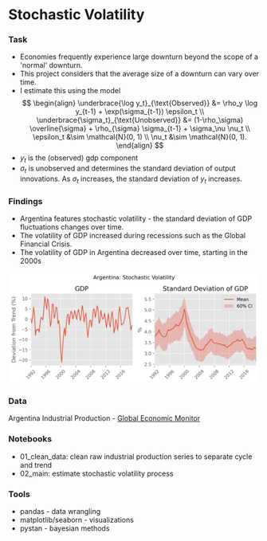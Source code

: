 # Stochastic Volatility

<script>
  MathJax = {
    tex: {
      inlineMath: [['$', '$']]
    }
  };
</script>


### Task
- Economies frequently experience large downturn beyond the scope of a 'normal' downturn.
- This project considers that the average size of a downturn can vary over time. 
- I estimate this using the model
$$
\begin{align}
\underbrace{\log y_t}_{\text{Observed}} &= \rho_y \log y_{t-1} + \exp(\sigma_{t-1}) \epsilon_t \\
\underbrace{\sigma_t}_{\text{Unobserved}} &= (1-\rho_\sigma) \overline{\sigma} + \rho_{\sigma} \sigma_{t-1} + \sigma_\nu \nu_t \\
\epsilon_t &\sim \mathcal{N}(0, 1) \\
\nu_t &\sim \mathcal{N}(0, 1).
\end{align}
$$
- $y_t$ is the (observed) gdp component
- $\sigma_t$ is unobserved and determines the standard deviation of output innovations. As $\sigma_t$ increases, the standard deviation of $y_t$ increases.

### Findings
- Argentina features stochastic volatility - the standard deviation of GDP fluctuations changes over time. 
- The volatility of GDP increased during recessions such as the Global Financial Crisis.
- The volatility of GDP in Argentina decreased over time, starting in the 2000s

![blah](./fig/argentina_stochastic_volatility.png)

### Data
Argentina Industrial Production - [Global Economic Monitor](https://databank.worldbank.org/source/global-economic-monitor-(gem))

### Notebooks
- 01_clean_data: clean raw industrial production series to separate cycle and trend
- 02_main: estimate stochastic volatility process

### Tools
- pandas - data wrangling
- matplotlib/seaborn - visualizations
- pystan - bayesian methods